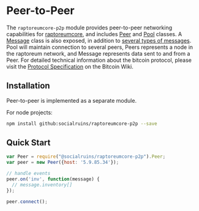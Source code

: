 # Peer-to-Peer
The `raptoreumcore-p2p` module provides peer-to-peer networking capabilities for [raptoreumcore](https://github.com/socialruins/raptoreumcore-lib), and includes [Peer](peer.md) and [Pool](pool.md) classes. A [Message](messages.md) class is also exposed, in addition to [several types of messages](messages.md). Pool will maintain connection to several peers, Peers represents a node in the raptoreum network, and Message represents data sent to and from a Peer. For detailed technical information about the bitcoin protocol, please visit the [Protocol Specification](https://en.bitcoin.it/wiki/Protocol_specification) on the Bitcoin Wiki.

## Installation
Peer-to-peer is implemented as a separate module.

For node projects:

```bash
npm install github:socialruins/raptoreumcore-p2p --save
```

## Quick Start

```javascript
var Peer = require("@socialruins/raptoreumcore-p2p").Peer;
var peer = new Peer({host: '5.9.85.34'});

// handle events
peer.on('inv', function(message) {
  // message.inventory[]
});

peer.connect();
```
